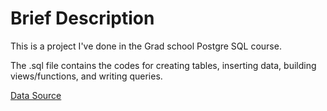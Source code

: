 # Brief Description
<p>This is a project I've done in the Grad school Postgre SQL course. </p>
<p>The .sql file contains the codes for creating tables, inserting data, building views/functions, and writing queries.</p>

<a href="https://www.kaggle.com/olistbr/brazilian-ecommerce">Data Source</a>
